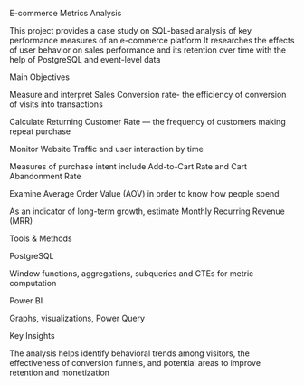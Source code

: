 E-commerce Metrics Analysis

This project provides a case study on SQL-based analysis of key performance measures of an e-commerce platform
It researches the effects of user behavior on sales performance and its retention over time with the help of PostgreSQL and event-level data

Main Objectives

Measure and interpret Sales Conversion rate- the efficiency of conversion of visits into transactions

Calculate Returning Customer Rate — the frequency of customers making repeat purchase

Monitor Website Traffic and user interaction by time

Measures of purchase intent include Add-to-Cart Rate and Cart Abandonment Rate

Examine Average Order Value (AOV) in order to know how people spend

As an indicator of long-term growth, estimate Monthly Recurring Revenue (MRR)


Tools & Methods

PostgreSQL

Window functions, aggregations, subqueries and CTEs for metric computation

Power BI

Graphs, visualizations, Power Query


Key Insights

The analysis helps identify behavioral trends among visitors, the effectiveness of conversion funnels, and potential areas to improve retention and monetization
